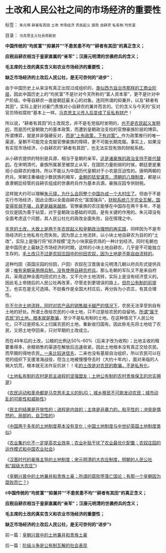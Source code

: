 # 土改和人民公社之间的市场经济的重要性

标签： `朱元璋` `耕者有其田` `土改` `市场经济` `农民起义` `腐败` `自耕农` `私有制` `均贫富` 

目录： `马克思主义社会悲剧史`

**中国传统的“均贫富”“抑兼并”“不患贫患不均”“耕者有其田”的真正含义；**

**应税自耕农相当于皇家直属的“亲军”；汉唐元明清的世袭府兵的含义；**

**毛主席的土改的真实含义和农业市场经济的重要性；**

**缺乏市场经济的土改后人民公社，是无可奈何的“进步”**；



由于中国历史上从来没有真正出现过成组织的，[类似西方自治市那样的工商业阶层](../../../2010/1/29/市民拥有的不是城市的财富，是交换创造价值的场所体系.md)，因此中国历史上的“均贫富”不是针对今天所称的“富人资本家”，更不是针对中产阶级。中等自耕农一直是朝廷最关心的对象。连同所谓的抑兼并，以及“耕者有其田”，实际上是针对豪门贵族对小自耕农的兼并而言的。它的含义与今天的“反对官员特权腐败”基本上一样。[马克思主义传入后变成了反私有财产](../../../2011/11/16/公有制仇富“贫富差距”的含义.md)！

所以说，“耕者有其田”的土改观念，并不是毛党临时发明的，[也不是农民起义发明的](../../../2011/11/12/农民起义和公有制社会的自然灾害.md)，而是历代皇朝致力的基本政策，而遭到皇朝政治支柱的官僚豪族阶层的博弈。所谓博弈，就是并非强硬反对，[而是“上有政策，下有对策”。](../../../2011/11/11/公有制社会中的等级和财富的比例结构.md)作为政策推行的唯一渠道，皇朝不可能完全克服官僚豪族的障碍，更不可能长期克服。事实上，如果没有实现市场经济，小自耕农的“耕者有其田”，也无法实现有效的财税系统。

从小耕农提供的特别是兵源，相当于皇朝的亲军。[这是诸豪族的政治支持不能代替的](../../../2010/12/12/为什么专制帝国灭亡后多是蛮族胜出？.md)。在宋明清代，豪族所属甚至被禁止从军，在国防力量削弱的时侯，朝廷更是重视小自耕农的维持。所以不能认为中国历代皇朝对于小农是压迫性的。唐明两朝的府兵，宋朝注重编组少数民族的厢军，[金朝的猛安谋克，清朝的八旗制度](http://blog.sina.com.cn/u/5563a64d01017lv5)，都是以直隶朝廷经管的自耕农组成的世袭府兵作为基本兵源。豪族庄园专供财税。

这样就大约可以理解[朱元璋，为什么会将整个中国办成一个大村庄了](http://blog.sina.com.cn/u/5563a64d01017lun)。但由于不是实行市场经济，因此企图以全面自耕农化“富国强兵”，[财税系统几乎完全瓦解，国变得贫弱不堪，兵更是越来越弱](../../../2010/12/2/罗马明朝灭亡前吝啬的军费和慷慨的面子.md)。官僚豪族的农庄能够在中国存在两千多年，不是仅仅是因为善于钻营，对于皇朝政治基础的巩固，是有关键的作用的。朱元璋没有全面考虑这个问题，其人民公社化的政改全面失败，自在情理之中。

[毛党的土改，大致上是两千年农民起义和皇朝政治理想的再实践](../../../2010/2/21/小农意识是中国农村的灾星.md)，同样因为不是市场经济的土地私有化而失败。因为禁止土地流转，以小块土地自耕农为目的的“土改”，实际上是强行将“经济规模”定为小块家庭农场的一种计划经济。同时毛朝也是中国历史上最缺乏市场经济的时期，这样的小块土地自耕农，几乎是不可能独立生存的。[毛土改只不过是农奴庄园中的份田农奴，因为土地是不能自由流转的](../../../2011/11/18/农村的社会特性是围绕土地的惰性.md)。

这种均田（英国庄园的份田，户田）农奴在汉晋唐金元明清几朝以府兵形式提供兵源；[唯有宋朝采用佣兵制，没有使用自耕农府兵](../../../2010/12/15/宋金是经济高峰,“胡人无百年国运”大致合理.md)。那么毛朝的军队又不是来自府兵，采用这种全面均田式的土改，又不允许土地流转，实际上是没有经济意义的。因此毛上帝随后的人民公社再改革，尽管走到更错误的路上。[但在公有制的前提下](../../../2011/11/16/“信仰”“无私”“道德”“向弱者倾斜”的含义.md)，也实在是无可选择。不妨看作是全国大村庄后，再分拆为小农庄，有其合理性。

[在不允许土地流转，同时对农产品的销售越卡越严的情况下](../../../2011/7/13/粮食储备足够两年绝收；美国没本事饿死中国.md)，农民无法享受到自有土地的好处。所谓土改给农民的小块土地，只不过是给农民的自留地。[所谓“属于农民”的土地，根本就是欺骗](../../../2008/10/15/权力资本正在新土改中寻找牺牲者？.md)，至少不是私有制的土地。在这种情况下人民公社化，只不过是把名义上归属农民的土地，重新收归国有。因此称毛先将土地给了农民，又把土地夺回来，只对早期的土改成立。

而在49年后的土改，公粮的比例达50%-60%（后来才改为收购）；比地主收的租要重得多，余粮销售的渠道在解放后迅速收紧。因此土地根本没有真正交给农民。而早期的得地农民[，一来比较迷信毛](../../../2011/11/11/很多贫民还是认毛主席的.md)，二来也没有基层自治组织，所以农民可以在党的组织下支援淮海战役，但当土地被慢慢夺去时（大约十年内），面对来临的人祸大饥荒，根本就无法作反抗状！！毛[的土改是对农民的欺骗，不是私有化](../../../2011/1/18/欲求无私大帝，将获一代老千.md)。

《[土地私有制的农村是民主进程的坚强盟友；土地公有制的农村贵族保王的忠实拥趸](../../../2011/11/21/土地私有的农村是民主进程和社会稳定的坚强盟友.md)》

《[农民运动和革命都是马克思毛主义的BUG；
城乡移民不可能发动农民；城市动乱的可能性和威胁性](../../../2011/11/22/“农民运动”和“革命”都是马克思毛主义的BUG.md)》

《[民主的结果是开放性的；进程是内敛的；主体是非暴力的，和平性的；冲突是偶然的，局部的，自卫性的](../../../2011/11/22/民主进程是非暴力的，和平的，冲突是偶然的；.md)》

《[中国两千多年的土地制度基本没有变化；中国土地制度与中世纪英国土地制度类似](../../../2011/11/22/旧社会和英国中世纪的土地制度.md)》

《[农业集约化不一定提高农业效率；农业补贴干扰了农业最优化配置；农奴庄园的运作模式和中国农业社会](../../../2011/11/22/农业集约化不一定提高效率；农业补贴降低了生产效率；.md)》

《[汉晋时代的豪族主导的土地制度；宋元明清的大农庄制度，明朝的人民公社和“超级大农庄”](../../../2011/11/23/中国土地制度的简史.md)》

《[皇朝兴衰中的土地兼并和贵族土豪；所谓的腐败堕落亡国论；有那一个皇朝因为腐败而亡？](../../../2011/11/23/皇朝兴衰中的土地兼并和贵族土豪.md)》

《**中国传统的“均贫富”“抑兼并”“不患贫患不均”“耕者有其田”的真正含义；**

**应税自耕农相当于皇家直属的“亲军”；汉唐元明清的世袭府兵的含义；**

**毛主席的土改的真实含义和农业市场经济的重要性；**

**缺乏市场经济的土改后人民公社，是无可奈何的“进步”**》

前一篇：[皇朝兴衰中的土地兼并和贵族土豪](../../../2011/11/23/皇朝兴衰中的土地兼并和贵族土豪.md)

后一篇：[阶级斗争是公有制瓦解的社会表现](../../../2011/11/23/阶级斗争是公有制瓦解的社会表现.md)